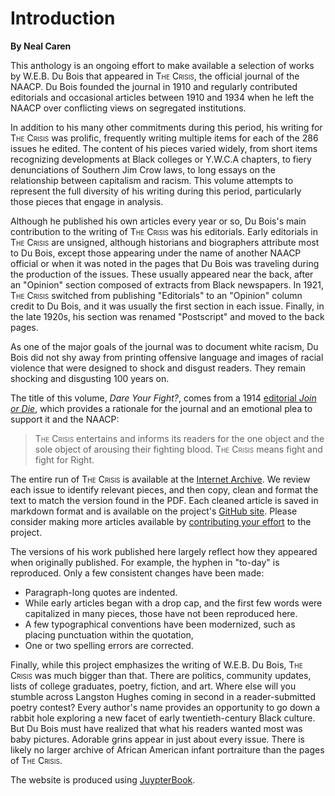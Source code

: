 # Introduction


**By Neal Caren**

This anthology is an ongoing effort to make available a selection of works by W.E.B. Du Bois that appeared in <span style="font-variant:small-caps;">The Crisis</span>, the official journal of the NAACP. Du Bois founded the journal in 1910 and regularly contributed editorials and occasional articles between 1910 and 1934 when he left the NAACP over conflicting views on segregated institutions.

In addition to his many other commitments during this period, his writing for <span style="font-variant:small-caps;">The Crisis</span> was prolific, frequently writing multiple items for each of the 286 issues he edited. The content of his pieces varied widely, from short items recognizing developments at Black colleges or Y.W.C.A chapters, to fiery denunciations of Southern Jim Crow laws, to long essays on the relationship between capitalism and racism.  This volume attempts to represent the full diversity of his writing during this period, particularly those pieces that engage in analysis.

Although he published his own articles every year or so, Du Bois's main contribution to the writing of <span style="font-variant:small-caps;">The Crisis</span> was his editorials. Early editorials in <span style="font-variant:small-caps;">The Crisis</span> are unsigned, although historians and biographers attribute most to Du Bois, except those appearing under the name of another NAACP official or when it was noted in the pages that Du Bois was traveling during the production of the issues. These usually appeared near the back, after an "Opinion" section composed of extracts from Black newspapers. In 1921, <span style="font-variant:small-caps;">The Crisis</span> switched from publishing "Editorials" to an "Opinion" column credit to Du Bois, and it was usually the first section in each issue. Finally, in the late 1920s, his section was renamed "Postscript" and moved to the back pages.

As one of the major goals of the journal was to document white racism, Du Bois did not shy away from printing offensive language and images of racial violence that were designed to shock and disgust readers. They remain shocking and disgusting 100 years on.

The title of this volume, *Dare Your Fight?*, comes from a 1914 [editorial *Join or Die*](Volumes/07/03/fightordie.md), which provides a rationale for the journal and an emotional plea to support it and the NAACP:

> <span style="font-variant:small-caps;">The Crisis</span> entertains and informs its readers for the one object and the sole object of arousing their fighting blood. <span style="font-variant:small-caps;">The Crisis</span> means fight and fight for Right.

The entire run of <span style="font-variant:small-caps;">The Crisis</span> is available at the [Internet Archive](https://archive.org/details/pub_crisis). We review each issue to identify relevant pieces, and then copy, clean and format the text to match the version found in the PDF. Each cleaned article is saved in markdown format and is available on the project's [GitHub site](http://github.com/nealcaren/fightordie/). Please consider making more articles available by [contributing your effort](https://github.com/nealcaren/fightordie/blob/main/contributing.md) to the project.

The versions of his work published here largely reflect how they appeared when originally published. For example, the hyphen in "to-day" is reproduced. Only a few consistent changes have been made:
* Paragraph-long quotes are indented.
* While early articles began with a drop cap, and the first few words were capitalized in many pieces, those have not been reproduced here.
* A few typographical conventions have been modernized, such as placing punctuation within the quotation, 
* One or two spelling errors are corrected. 

Finally, while this project emphasizes the writing of W.E.B. Du Bois, <span style="font-variant:small-caps;">The Crisis</span> was much bigger than that. There are politics, community updates, lists of college graduates, poetry, fiction, and art. Where else will you stumble across Langston Hughes coming in second in a reader-submitted poetry contest? Every author's name provides an opportunity to go down a rabbit hole exploring a new facet of early twentieth-century Black culture. But Du Bois must have realized that what his readers wanted most was baby pictures. Adorable grins appear in just about every issue. There is likely no larger archive of African American infant portraiture than the pages of <span style="font-variant:small-caps;">The Crisis</span>.

The website is produced using [JuypterBook](https://jupyterbook.org/intro.html).
